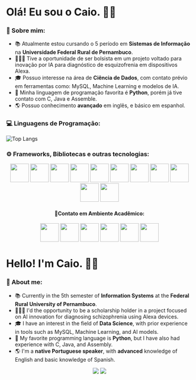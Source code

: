 
# Olá! Eu sou o Caio. 👋🏻


### 🔎 Sobre mim:
- 📚 Atualmente estou cursando o 5 período em **Sistemas de Informação** na **Universidade Federal Rural de Pernambuco**.
- 👨🏻‍💻 Tive a oportunidade de ser bolsista em um projeto voltado para inovação por IA para diagnóstico de esquizofrenia em dispositivos Alexa.
- 🎓 Possuo interesse na área de **Ciência de Dados**, com contato prévio em ferramentas como: MySQL, Machine Learning e modelos de IA.
- 🐍 Minha linguagem de programação favorita é **Python**, porém já tive contato com C, Java e Assemble.
- 🌎 Possuo conhecimento **avançado** em inglês, e básico em espanhol.


### 💻 Linguagens de Programação:

![Top Langs](https://github-readme-stats.vercel.app/api/top-langs/?username=farieu&layout=compact)

### ⚙ Frameworks, Bibliotecas e outras tecnologias:
<p align="center">
  <img widht="50" height="50" src="https://cdn.jsdelivr.net/gh/devicons/devicon@latest/icons/amazonwebservices/amazonwebservices-plain-wordmark.svg" />
  <img widht="50" height="50" src="https://cdn.jsdelivr.net/gh/devicons/devicon@latest/icons/dynamodb/dynamodb-original.svg" />
  <img widht="50" height="50" src="https://cdn.jsdelivr.net/gh/devicons/devicon@latest/icons/mysql/mysql-original.svg" />
  <img widht="50" height="50" src="https://cdn.jsdelivr.net/gh/devicons/devicon@latest/icons/numpy/numpy-original.svg" />
  <img widht="50" height="50" src="https://cdn.jsdelivr.net/gh/devicons/devicon@latest/icons/pandas/pandas-original.svg" />
  <img widht="50" height="50" src="https://cdn.jsdelivr.net/gh/devicons/devicon@latest/icons/scikitlearn/scikitlearn-original.svg" />  
  <img widht="50" height="50" src="https://cdn.jsdelivr.net/gh/devicons/devicon@latest/icons/streamlit/streamlit-original.svg" />
  <img  widht="50" height="50" src="https://cdn.jsdelivr.net/gh/devicons/devicon@latest/icons/vscode/vscode-original.svg" />
  <img  widht="50" height="50" src="https://cdn.jsdelivr.net/gh/devicons/devicon@latest/icons/canva/canva-original.svg" />
  <img  widht="50" height="50" src="https://cdn.jsdelivr.net/gh/devicons/devicon@latest/icons/notion/notion-original.svg" />
  <img  widht="50" height="50" src="https://cdn.jsdelivr.net/gh/devicons/devicon@latest/icons/trello/trello-original.svg" />
</p>
<h4 align="center">📌Contato em Ambiente Acadêmico:</h4>
<p align="center">         
<img widht="50" height="50" src="https://cdn.jsdelivr.net/gh/devicons/devicon@latest/icons/androidstudio/androidstudio-original.svg" />
<img widht="50" height="50" src="https://cdn.jsdelivr.net/gh/devicons/devicon@latest/icons/arduino/arduino-original-wordmark.svg" />
<img widht="50" height="50" src="https://cdn.jsdelivr.net/gh/devicons/devicon@latest/icons/flutter/flutter-original.svg" />
<img widht="50" height="50" src="https://cdn.jsdelivr.net/gh/devicons/devicon@latest/icons/java/java-original.svg" /> 
<img widht="50" height="50" src="https://cdn.jsdelivr.net/gh/devicons/devicon@latest/icons/junit/junit-original.svg" />       
<img  widht="50" height="50" src="https://cdn.jsdelivr.net/gh/devicons/devicon@latest/icons/slack/slack-original.svg" />

# Hello! I'm Caio. 👋🏻

### 🔎 About me:
- 📚 Currently in the 5th semester of **Information Systems** at the **Federal Rural University of Pernambuco**.
- 👨🏻‍💻 I'd the opportunity to be a scholarship holder in a project focused on AI innovation for diagnosing schizophrenia using Alexa devices.
- 🎓 I have an interest in the field of **Data Science**, with prior experience in tools such as MySQL, Machine Learning, and AI models.
- 🐍 My favorite programming language is **Python**, but I have also had experience with C, Java, and Assembly.
- 🌎 I'm a **native Portuguese speaker**, with **advanced** knowledge of English and basic knowledge of Spanish.

<div>
<p align="center">
<a href="https://www.linkedin.com/in/caiocfds" target="_blank"><img loading="lazy" src="https://img.shields.io/badge/linkedin-0A66C2?style=for-the-badge&logo=linkedin&logoColor=white" target="_blank"></a>
<a href = "mailto:caiofarias2014@gmail.com"><img loading="lazy" src="https://img.shields.io/badge/Gmail-D14836?style=for-the-badge&logo=gmail&logoColor=white" target="_blank"></a>
</div>
